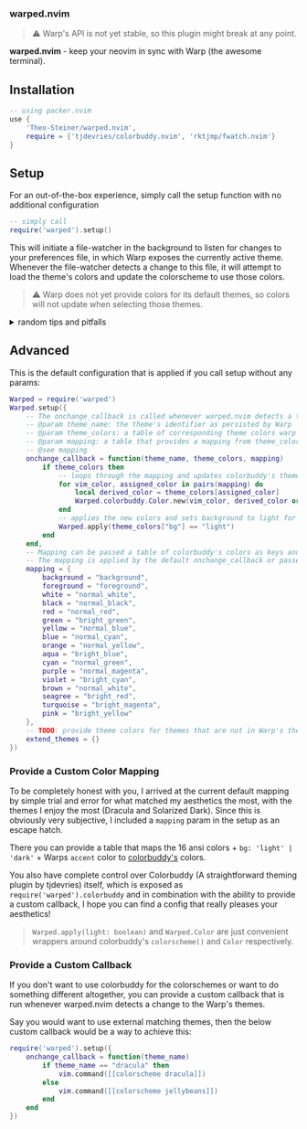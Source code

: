 ### warped.nvim


> ⚠️ Warp's API is not yet stable, so this plugin might break at any point.

**warped.nvim** - keep your neovim in sync with Warp (the awesome terminal).

## Installation

```lua
-- using packer.nvim
use {
    'Theo-Steiner/warped.nvim', 
    require = {'tjdevries/colorbuddy.nvim', 'rktjmp/fwatch.nvim'}
}
```

## Setup

For an out-of-the-box experience, simply call the setup function with no additional configuration
```lua
-- simply call
require('warped').setup()
```

This will initiate a file-watcher in the background to listen for changes to your preferences file, in which Warp exposes the currently active theme. 
Whenever the file-watcher detects a change to this file, it will attempt to load the theme's colors and update the colorscheme to use those colors.
> ⚠️ Warp does not yet provide colors for its default themes, so colors will not update when selecting those themes.
<details>
<summary>random tips and pitfalls</summary>
<ul>
<li>
You can turn off background colors for nvim with this plugin, so that Warp's background-gradients and images can be seen.
```lua
vim.cmd([[
    hi Normal guifg=NONE guibg=NONE
    hi VertSplit gui=NONE guibg=NONE
    hi LineNr guibg=NONE guifg=NONE
    hi SignColumn guibg=NONE
]])
```
</li>
<li>
Lualine caches the colors it uses, so a restart of vim is necessary before the new theme applies
</li>
<li>
File watching is not perfect, and sometimes this plugin misses out on a theme change. Simply restarting vim should help with that!
</li>
</ul>
</details>


## Advanced

This is the default configuration that is applied if you call setup without any params:
```lua
Warped = require('warped')
Warped.setup({
    -- The onchange_callback is called whenever warped.nvim detects a theme change.
    -- @param theme_name: the theme's identifier as persisted by Warp
    -- @param theme_colors: a table of corresponding theme colors warp attempts to load (Can be nil)
    -- @param mapping: a table that provides a mapping from theme_colors to colorbuddy's theme
    -- @see mapping
    onchange_callback = function(theme_name, theme_colors, mapping)
        if theme_colors then
            -- loops through the mapping and updates colorbuddy's theme to use the theme's colors as specified
            for vim_color, assigned_color in pairs(mapping) do
                local derived_color = theme_colors[assigned_color]
                Warped.colorbuddy.Color.new(vim_color, derived_color or assigned_color)
            end
            -- applies the new colors and sets background to light for bright themes
            Warped.apply(theme_colors["bg"] == "light")
        end
    end,
    -- Mapping can be passed a table of colorbuddy's colors as keys and Warp theme's 16 ansi colors as values.
    -- The mapping is applied by the default onchange_callback or passed to your custom callback.
    mapping = {
        background = "background",
        foreground = "foreground",
        white = "normal_white",
        black = "normal_black",
        red = "normal_red",
        green = "bright_green",
        yellow = "normal_blue",
        blue = "normal_cyan",
        orange = "normal_yellow",
        aqua = "bright_blue",
        cyan = "normal_green",
        purple = "normal_magenta",
        violet = "bright_cyan",
        brown = "normal_white",
        seagree = "bright_red",
        turquoise = "bright_magenta",
        pink = "bright_yellow"
    },
    -- TODO: provide theme colors for themes that are not in Warp's theme repository
    extend_themes = {}
})
```

### Provide a Custom Color Mapping

To be completely honest with you, I arrived at the current default mapping by simple trial and error for what matched my aesthetics the most, with the themes I enjoy the most (Dracula and Solarized Dark).
Since this is obviously very subjective, I included a ``mapping`` param in the setup as an escape hatch.

There you can provide a table that maps the 16 ansi colors + ``bg: 'light' | 'dark'`` + Warps ``accent`` color to [colorbuddy's](https://github.com/tjdevries/colorbuddy.nvim) colors.

You also have complete control over Colorbuddy (A straightforward theming plugin by tjdevries) itself, which is exposed as ``require('warped').colorbuddy`` and in combination with the ability to provide a custom callback, I hope you can find a config that really pleases your aesthetics!

> ``Warped.apply(light: boolean)`` and ``Warped.Color`` are just convenient wrappers around colorbuddy's ``colorscheme()`` and ``Color`` respectively.

### Provide a Custom Callback
If you don't want to use colorbuddy for the colorschemes or want to do something different altogether, you can provide a custom callback that is run whenever warped.nvim detects a change to the Warp's themes.

Say you would want to use external matching themes, then the below custom callback would be a way to achieve this:
```lua
require('warped').setup({
    onchange_callback = function(theme_name)
        if theme_name == "dracula" then
            vim.command([[colorscheme dracula]])
        else
            vim.command([[colorscheme jellybeans]])
        end
    end
})
```
